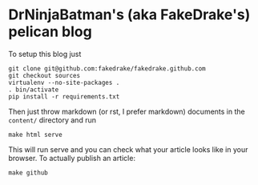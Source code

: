 # DrNinjaBatman's (aka FakeDrake's) pelican blog

To setup this blog just

	git clone git@github.com:fakedrake/fakedrake.github.com
	git checkout sources
	virtualenv --no-site-packages .
	. bin/activate
	pip install -r requirements.txt

Then just throw markdown (or rst, I prefer markdown) documents in the
`content/` directory and run

	make html serve

This will run serve and you can check what your article looks like in
your browser. To actually publish an article:

	make github
